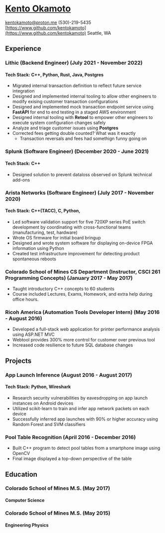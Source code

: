 # [Kento Okamoto](https://www.linkedin.com/in/kentokamoto)
[kentokamoto@proton.me](mailto:kentokamoto@proton.me)
(530)-219-5435
[https://www.github.com/kentokamoto](https://www.github.com/kentokamoto)
Seattle, WA

## Experience
### Lithic (Backend Engineer) (July 2021 - November 2022)
#### Tech Stack: C++, Python, Rust, Java, Postgres
* Migrated internal transaction definition to reflect future service integration
* Designed and implemented internal tooling to allow other engineers to modify exising customer transaction configurations
* Designed and implemented mock transaction endpoint service using **FastAPI** for end to end testing in a staged AWS environment
* Designed internal tooling with **Retool** to empower other engineers to execute system configuration changes safely
* Analyze and triage customer issues using **Postgres**
* Corrected fees getting double counted? What was it exactly 
  * Transaction reversals and fees had somethign funny going on


### Splunk (Software Engineer) (December 2020 - June 2021)
#### Tech Stack: C++
* Designed solution to prevent dataloss observed on Splunk technical add-ons

### Arista Networks (Software Engineer) (July 2017 - November 2020)
#### Tech Stack: C++(TACC), C, Python,
* Led software validation support for five 720XP series PoE switch development by coordinating with cross-functional teams (manufacturing, test, hardware)
* Wrote OS firmware for initial board bringup
* Designed and wrote system software for displaying on-device FPGA information using Python
* Created test infrastructure improvement for detecting product spontaneous reboots

### Colorado School of Mines CS Department (Instructor, CSCI 261 Programming Concepts) (January 2017 - May 2017)
* Taught introductory C++ concepts to 60 students
* Course included Lectures, Exams, Homework, and extra help during office hours.

### Ricoh America (Automation Tools Developer Intern) (May 2016 - August 2016)
* Developed a full-stack web application for printer performance analysis using ASP.NET MVC
* Webtool provides 300\% more control for customer over previous tool
* Increased code resilience to future SQL database changes

## Projects
### App Launch Inference (August 2016 - August 2017)
#### Tech Stack: Python, Wireshark
* Research security vulnerabilities by eavesdropping on app launch instances on Android devices
* Utilized scikit-learn to train and infer app network packets on each device
* Successfully inferred app launches with 90\% or higher accuracy using Random Forest and SVM classifiers

### Pool Table Recognition (April 2016 - December 2016)
* Built C++ program to detect pool tables from a smartphone image using OpenCV
* Final image displayed a top-down perspective of the table


## Education
### Colorado School of Mines M.S. (May 2017)
#### Computer Science

### Colorado School of Mines M.S. (May 2015)
#### Engineering Physics
